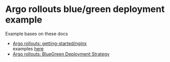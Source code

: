Argo rollouts blue/green deployment example
===

Example bases on these docs
* [Argo rollouts: getting-started/nginx](https://argoproj.github.io/argo-rollouts/getting-started/nginx/)   
  examples [here](https://github.com/argoproj/argo-rollouts/tree/master/docs/getting-started/nginx)
* [Argo rollouts: BlueGreen Deployment Strategy](https://argoproj.github.io/argo-rollouts/features/bluegreen/)